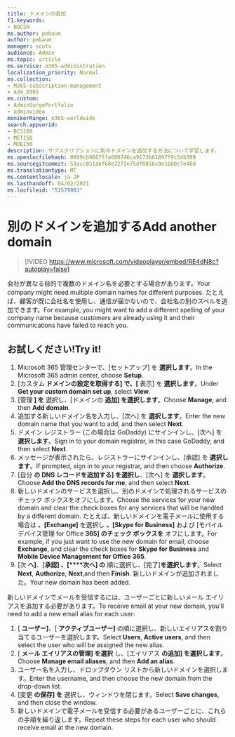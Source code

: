 ```yaml
---
title: ドメインの追加
f1.keywords:
- NOCSH
ms.author: pebaum
author: pebaum
manager: scotv
audience: Admin
ms.topic: article
ms.service: o365-administration
localization_priority: Normal
ms.collection:
- M365-subscription-management
- Adm_O365
ms.custom:
- AdminSurgePortfolio
- adminvideo
monikerRange: o365-worldwide
search.appverid:
- BCS160
- MET150
- MOE150
description: サブスクリプションに別のドメインを追加する方法について学習します。
ms.openlocfilehash: 8899cb9667ffa080746ca9173b61897f9c5db399
ms.sourcegitcommit: 53acc851abf68e2272e75df0856c0e16b0c7e48d
ms.translationtype: MT
ms.contentlocale: ja-JP
ms.lasthandoff: 04/02/2021
ms.locfileid: "51579003"
---
```

# <a name="add-another-domain"></a><span data-ttu-id="324ba-103">別のドメインを追加する</span><span class="sxs-lookup"><span data-stu-id="324ba-103">Add another domain</span></span>

> [!VIDEO https://www.microsoft.com/videoplayer/embed/RE4dN8c?autoplay=false]

<span data-ttu-id="324ba-104">会社が異なる目的で複数のドメイン名を必要とする場合があります。</span><span class="sxs-lookup"><span data-stu-id="324ba-104">Your company might need multiple domain names for different purposes.</span></span> <span data-ttu-id="324ba-105">たとえば、顧客が既に会社名を使用し、通信が届かないので、会社名の別のスペルを追加できます。</span><span class="sxs-lookup"><span data-stu-id="324ba-105">For example, you might want to add a different spelling of your company name because customers are already using it and their communications have failed to reach you.</span></span>

## <a name="try-it"></a><span data-ttu-id="324ba-106">お試しください!</span><span class="sxs-lookup"><span data-stu-id="324ba-106">Try it!</span></span>

1. <span data-ttu-id="324ba-107">Microsoft 365 管理センターで、[セットアップ] を **選択します**。</span><span class="sxs-lookup"><span data-stu-id="324ba-107">In the Microsoft 365 admin center, choose **Setup**.</span></span>
1. <span data-ttu-id="324ba-108">[カスタム **ドメインの設定を取得する] で、[** 表示] を **選択します**。</span><span class="sxs-lookup"><span data-stu-id="324ba-108">Under **Get your custom domain set up**, select **View**.</span></span>
1. <span data-ttu-id="324ba-109">[管理 **] を** 選択し、[ドメインの **追加] を選択します**。</span><span class="sxs-lookup"><span data-stu-id="324ba-109">Choose **Manage**, and then **Add domain**.</span></span>
1. <span data-ttu-id="324ba-110">追加する新しいドメイン名を入力し、[次へ] を **選択します**。</span><span class="sxs-lookup"><span data-stu-id="324ba-110">Enter the new domain name that you want to add, and then select **Next**.</span></span>
1. <span data-ttu-id="324ba-111">ドメイン レジストラー (この場合は GoDaddy) にサインインし、[次へ] を **選択します**。</span><span class="sxs-lookup"><span data-stu-id="324ba-111">Sign in to your domain registrar, in this case GoDaddy, and then select **Next**.</span></span>
1. <span data-ttu-id="324ba-112">メッセージが表示されたら、レジストラーにサインインし、[承認] を **選択します**。</span><span class="sxs-lookup"><span data-stu-id="324ba-112">If prompted, sign in to your registrar, and then choose **Authorize**.</span></span>
1. <span data-ttu-id="324ba-113">[自分 **の DNS レコードを追加する] を選択し**、[次へ] を **選択します**。</span><span class="sxs-lookup"><span data-stu-id="324ba-113">Choose **Add the DNS records for me**, and then select **Next**.</span></span>
1. <span data-ttu-id="324ba-114">新しいドメインのサービスを選択し、別のドメインで処理されるサービスのチェック ボックスをオフにします。</span><span class="sxs-lookup"><span data-stu-id="324ba-114">Choose the services for your new domain and clear the check boxes for any services that will be handled by a different domain.</span></span> <span data-ttu-id="324ba-115">たとえば、新しいドメインを電子メールに使用する場合は **、[Exchange]** を選択し **、[Skype for Business]** および [モバイル デバイス管理 for Office **365] のチェック ボックスを** オフにします。</span><span class="sxs-lookup"><span data-stu-id="324ba-115">For example, if you just want to use the new domain for email, choose **Exchange**, and clear the check boxes for **Skype for Business** and **Mobile Device Management for Office 365**.</span></span>
1. <span data-ttu-id="324ba-116">[次 **へ]**、[**承認] 、[\*\*\*\*次へ] の** 順に選択し、[完了]**を選択します**。</span><span class="sxs-lookup"><span data-stu-id="324ba-116">Select **Next**, **Authorize**, **Next**,and then **Finish**.</span></span> <span data-ttu-id="324ba-117">新しいドメインが追加されました。</span><span class="sxs-lookup"><span data-stu-id="324ba-117">Your new domain has been added.</span></span>

<span data-ttu-id="324ba-118">新しいドメインでメールを受信するには、ユーザーごとに新しいメール エイリアスを追加する必要があります。</span><span class="sxs-lookup"><span data-stu-id="324ba-118">To receive email at your new domain, you'll need to add a new email alias for each user:</span></span>

1. <span data-ttu-id="324ba-119">[ **ユーザー]**、[ **アクティブユーザー]** の順に選択し、新しいエイリアスを割り当てるユーザーを選択します。</span><span class="sxs-lookup"><span data-stu-id="324ba-119">Select **Users**, **Active users**, and then select the user who will be assigned the new alias.</span></span>
1. <span data-ttu-id="324ba-120">[ **メール エイリアスの管理] を選択** し、[エイリアス **の追加] を選択します**。</span><span class="sxs-lookup"><span data-stu-id="324ba-120">Choose **Manage email aliases**, and then **Add an alias**.</span></span>
1. <span data-ttu-id="324ba-121">ユーザー名を入力し、ドロップダウン リストから新しいドメインを選択します。</span><span class="sxs-lookup"><span data-stu-id="324ba-121">Enter the username, and then choose the new domain from the drop-down list.</span></span>
1. <span data-ttu-id="324ba-122">[変更 **の保存] を** 選択し、ウィンドウを閉じます。</span><span class="sxs-lookup"><span data-stu-id="324ba-122">Select **Save changes**, and then close the window.</span></span>
1. <span data-ttu-id="324ba-123">新しいドメインで電子メールを受信する必要があるユーザーごとに、これらの手順を繰り返します。</span><span class="sxs-lookup"><span data-stu-id="324ba-123">Repeat these steps for each user who should receive email at the new domain.</span></span>